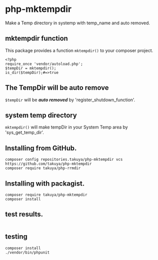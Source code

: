 # php-mktempdir
Make a Temp directory in systemp with temp_name and auto removed.

## mktempdir function 
This package provides a function `mktempdir()` to your composer project.
```injectablephp
<?php
require_once 'vendor/autoload.php';
$tempDir = mktempdir();
is_dir($tempDir);#=>true
```
## The TempDir will be auto remove 

`$tempDir` will be ***auto removed*** by 'register_shutdown_function'.

## system temp directory

`mktempdir()` will make tempDir in your System Temp area by 'sys_get_temp_dir'.

## Installing from GitHub.
```
composer config repositories.takuya/php-mktempdir vcs https://github.com/takuya/php-mktempdir
composer require takuya/php-rrmdir
```
## Installing with packagist.
```
composer require takuya/php-mktempdir
composer install
```

## test results.
![<CircleciTest>](https://circleci.com/gh/takuya/php-mktempdir.svg?style=svg)
## testing
```
composer install 
./vendor/bin/phpunit
```